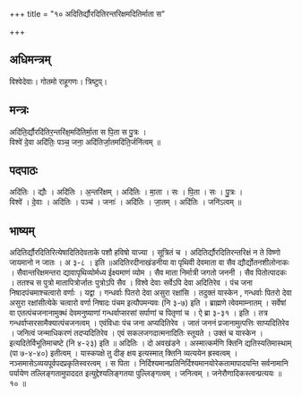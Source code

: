 +++
title = "१० अदितिर्द्यौरदितिरन्तरिक्षमदितिर्माता स"

+++
## अधिमन्त्रम्
विश्वेदेवाः। गोतमो राहूगणः। त्रिष्टुप्।

## मन्त्रः
अदि॑ति॒र्द्यौरदि॑तिर॒न्तरि॑क्ष॒मदि॑तिर्मा॒ता स पि॒ता स पु॒त्रः ।  
विश्वे॑ दे॒वा अदि॑तिः॒ पञ्च॒ जना॒ अदि॑तिर्जा॒तमदि॑ति॒र्जनि॑त्वम् ॥

## पदपाठः
अदि॑तिः । द्यौः । अदि॑तिः । अ॒न्तरि॑क्षम् । अदि॑तिः । मा॒ता । सः । पि॒ता । सः । पु॒त्रः ।  
विश्वे॑ । दे॒वाः । अदि॑तिः । पञ्च॑ । जनाः॑ । अदि॑तिः । जा॒तम् । अदि॑तिः । जनि॑ऽत्वम् ॥

## भाष्यम्
अदितिर्द्यौरदितिरित्येषादितिदेवताके पशौ हविषो याज्या । सूत्रितं च । अदितिर्द्यौरदितिरन्तरिक्षं न ते विष्णो जायमानो न जातः । अ ३-८ । इति ॥अदितिरदीनाखंडनीया वा पृथिवी देवमाता वा सैव द्यौर्द्योतनशीलोनाकः । सैवान्तरिक्षमन्तरा द्यावापृथिव्योर्मध्य ईक्ष्यमाणं व्योम । सैव माता निर्मात्री जगतो जननी । सैव पितोत्पादकः । ततश्च स पुत्रो मातापित्रोर्जातः पुत्रोऽपि सैव । विश्वे देवाः सर्वेऽपि देवा अदितिरेव । पंच जना निषादपंचमाश्चत्वारो वर्णाः । यद्वा । गन्धर्वाः पितरो देवा असुरा रक्षांसि । तदुक्तं यास्केन , गन्धर्वाः पितरो देवा असुरा रक्षांसीत्येके चत्वारो वर्णा निषादः पंचम इत्यौपमन्यवः (नि ३-७) इति । ब्राह्मणे त्वेवमाम्नातम् । सर्वेषां वा एतत्पंचजनानामुक्थं देवमनुष्याणां गन्धर्वाप्सरसां सर्पाणां च पितृणां च । ऐ ब्रा ३-३१ । इति । तत्र गन्धर्वाप्सरसामैक्यात्पंचजनत्वम् । एवंविधाः पंच जना अप्यदितिरेव । जातं जननं प्रजानामुत्पत्तिः साप्यदितिरेव । जनित्वं जन्माधिकरणं तदप्यदितिरेव । एवं सकलजगदात्मनादितिः स्तूयते । उक्तं च यास्केन । इत्यदितेर्विभूतिमाचष्टे (नि ४-२३) इति ॥ अदितिः । दो अवखंडने । अस्मात्कर्मणि क्तिनि द्यतिस्यतिमास्थाम् (पा ७-४-४०) इतीत्वम् । यास्कपक्षे तु दीङ् क्षय इत्यस्मात् क्तिनि व्यत्ययेन ह्रस्वत्वम् । नञ्समासेऽव्ययपूर्वपदप्रकृतिस्वरत्वम् । स पिता । निर्दिश्यमानप्रतिनिर्दिश्यमानयोरेकतामापादयन्ति सर्वनामानि पर्यायेण तल्लिङ्गतामुपाददत इत्युद्देश्यलिङ्गतया पुल्लिङ्गत्वम् । जनित्वम् । जनेरौणादिकस्त्वन्प्रत्ययः ॥ १० ॥